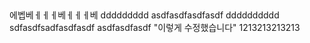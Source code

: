 ##
에벱베ㅔㅔㅔ베ㅔㅔㅔ베
ddddddddd
asdfasdfasdfasdf
dddddddddd
sdfasdfsadfasdfasdf
asdfasdfasdf
"이렇게 수정했습니다"
1213213213213